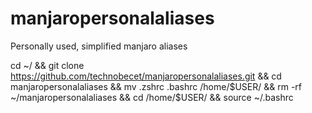 # manjaropersonalaliases


Personally used, simplified manjaro aliases

cd ~/ && git clone https://github.com/technobecet/manjaropersonalaliases.git && cd manjaropersonalaliases
 && mv .zshrc .bashrc /home/$USER/ && rm -rf ~/manjaropersonalaliases
 && cd /home/$USER/ && source ~/.bashrc

